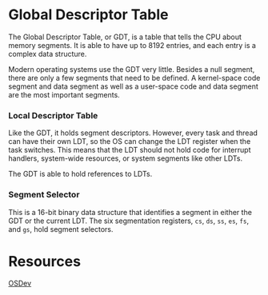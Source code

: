 # Global Descriptor Table
The Global Descriptor Table, or GDT, is a table that tells the CPU about memory segments.
It is able to have up to 8192 entries, and each entry is a complex data structure.

Modern operating systems use the GDT very little.
Besides a null segment, there are only a few segments that need to be defined.
A kernel-space code segment and data segment as well as a user-space code and data segment are the most important segments.

### Local Descriptor Table
Like the GDT, it holds segment descriptors.
However, every task and thread can have their own LDT, so the OS can change the LDT register when the task switches.
This means that the LDT should not hold code for interrupt handlers, system-wide resources, or system segments like other LDTs.

The GDT is able to hold references to LDTs.

### Segment Selector
This is a 16-bit binary data structure that identifies a segment in either the GDT or the current LDT.
The six segmentation registers, `cs`, `ds`, `ss`, `es`, `fs`, and `gs`, hold segment selectors.


# Resources
[OSDev](https://wiki.osdev.org/Global_Descriptor_Table)